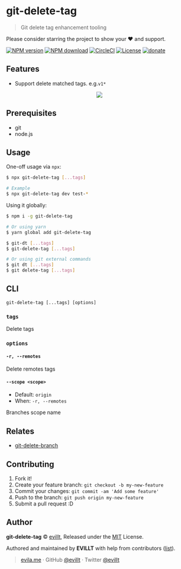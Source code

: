 # git-delete-tag

> Git delete tag enhancement tooling

Please consider starring the project to show your ❤️ and support.

[![NPM version](https://badgen.net/npm/v/git-delete-tag?icon=npm)](https://npmjs.com/package/git-delete-tag)
[![NPM download](https://badgen.net/npm/dm/git-delete-tag?icon=npm)](https://npmjs.com/package/git-delete-tag)
[![CircleCI](https://badgen.net/circleci/github/evillt/git-delete-tag?icon=circleci)](https://circleci.com/gh/evillt/git-delete-tag/tree/master)
[![License](https://badgen.net/npm/license/git-delete-tag)](./LICENSE)
[![donate](https://badgen.net/badge/support%20me/donate/f2a)](https://donate.evila.me)

## Features

- Support delete matched tags. e.g.`v1*`

<p align="center">
  <img src="https://unpkg.com/@evillt/media@latest/projects/git-delete-tag/main.svg">
</p>

## Prerequisites

- git
- node.js

## Usage

One-off usage via `npx`:

```sh
$ npx git-delete-tag [...tags]

# Example
$ npx git-delete-tag dev test-*
```

Using it globally:

```sh
$ npm i -g git-delete-tag

# Or using yarn
$ yarn global add git-delete-tag

$ git-dt [...tags]
$ git-delete-tag [...tags]

# Or using git external commands
$ git dt [...tags]
$ git delete-tag [...tags]
```

## CLI

`git-delete-tag [...tags] [options]`

### `tags`

Delete tags

### `options`

#### `-r, --remotes`

Delete remotes tags

#### `--scope <scope>`

- Default: `origin`
- When: `-r, --remotes`

Branches scope name

## Relates

- [git-delete-branch](https://github.com/evillt/git-delete-branch)

## Contributing

1. Fork it!
2. Create your feature branch: `git checkout -b my-new-feature`
3. Commit your changes: `git commit -am 'Add some feature'`
4. Push to the branch: `git push origin my-new-feature`
5. Submit a pull request :D

## Author

**git-delete-tag** © [evillt](https://github.com/evillt), Released under the [MIT](./LICENSE) License.

Authored and maintained by **EVILLT** with help from contributors ([list](https://github.com/evillt/git-delete-tag/contributors)).

> [evila.me](https://evila.me) · GitHub [@evillt](https://github.com/evillt) · Twitter [@evillt](https://twitter.com/evillt)
